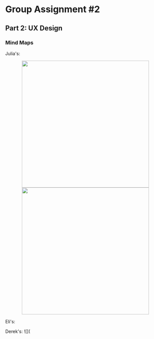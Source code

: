 # Group Assignment #2

## Part 2: UX Design

### Mind Maps

Julia's:

<p align ="middle">
  <img src="/Images/Senior%20Assist%20Homepage.jpg" width="400" />
  <img src="/Images/Senior%20Assist%20Print%20Function.jpg" width="400" /> 
</p>

Eli's:

Derek's: 
![](
